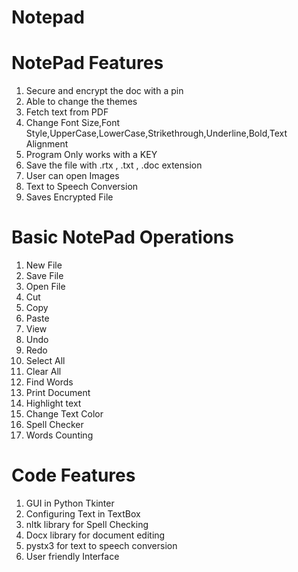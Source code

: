 # Notepad 
# NotePad Features
1. Secure and encrypt the doc with a pin
2. Able to change the themes
3. Fetch text from PDF
4. Change Font Size,Font Style,UpperCase,LowerCase,Strikethrough,Underline,Bold,Text Alignment
5. Program Only works with a KEY
6. Save the file with .rtx , .txt , .doc extension
7. User can open Images
8. Text to Speech Conversion
9. Saves Encrypted File

# Basic NotePad Operations
1. New File
2. Save File
3. Open File
4. Cut
5. Copy
6. Paste
7. View
8. Undo
9. Redo
10. Select All
11. Clear All
12. Find Words
13. Print Document
14. Highlight text
15. Change Text Color
16. Spell Checker
17. Words Counting

# Code Features 
1. GUI in Python Tkinter
2. Configuring Text in TextBox
3. nltk library for Spell Checking
4. Docx library for document editing
5. pystx3 for text to speech conversion
6. User friendly Interface
